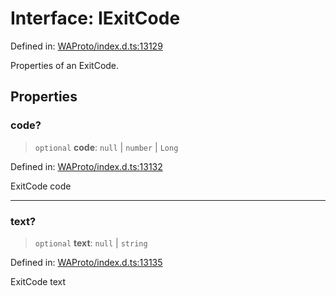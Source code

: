 # Interface: IExitCode

Defined in: [WAProto/index.d.ts:13129](https://github.com/WhiskeySockets/Baileys/blob/2fdabb7f387029b680a2c5e056c7022c25b0f110/WAProto/index.d.ts#L13129)

Properties of an ExitCode.

## Properties

### code?

> `optional` **code**: `null` \| `number` \| `Long`

Defined in: [WAProto/index.d.ts:13132](https://github.com/WhiskeySockets/Baileys/blob/2fdabb7f387029b680a2c5e056c7022c25b0f110/WAProto/index.d.ts#L13132)

ExitCode code

***

### text?

> `optional` **text**: `null` \| `string`

Defined in: [WAProto/index.d.ts:13135](https://github.com/WhiskeySockets/Baileys/blob/2fdabb7f387029b680a2c5e056c7022c25b0f110/WAProto/index.d.ts#L13135)

ExitCode text
